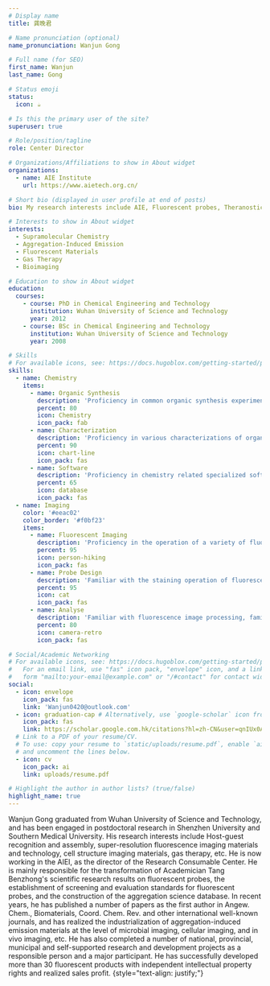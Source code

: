 ```yaml
---
# Display name
title: 龚晚君

# Name pronunciation (optional)
name_pronunciation: Wanjun Gong

# Full name (for SEO)
first_name: Wanjun
last_name: Gong

# Status emoji
status:
  icon: ☕️

# Is this the primary user of the site?
superuser: true

# Role/position/tagline
role: Center Director

# Organizations/Affiliations to show in About widget
organizations:
  - name: AIE Institute
    url: https://www.aietech.org.cn/

# Short bio (displayed in user profile at end of posts)
bio: My research interests include AIE, Fluorescent probes, Theranostics, industrialization.

# Interests to show in About widget
interests:
  - Supramolecular Chemistry
  - Aggregation-Induced Emission
  - Fluorescent Materials
  - Gas Therapy
  - Bioimaging

# Education to show in About widget
education:
  courses:
    - course: PhD in Chemical Engineering and Technology
      institution: Wuhan University of Science and Technology
      year: 2012
    - course: BSc in Chemical Engineering and Technology
      institution: Wuhan University of Science and Technology
      year: 2008

# Skills
# For available icons, see: https://docs.hugoblox.com/getting-started/page-builder/#icons
skills:
  - name: Chemistry
    items:
      - name: Organic Synthesis
        description: 'Proficiency in common organic synthesis experimental techniques, able to design and complete molecular design and synthesis within 10 steps.'
        percent: 80
        icon: Chemistry
        icon_pack: fab
      - name: Characterization
        description: 'Proficiency in various characterizations of organic compounds (NMR, MS, UV-absorption, fluorescence emission, infrared spectroscopy, Raman spectroscopy, single crystal XRD, powder XRD), experience in operating various instruments (NMR, MS, HPLC, UV-absorption, fluorescence emission, infrared spectroscopy, Raman spectroscopy, single crystal XRD, powder XRD), and in analyzing the results of characterizations.'
        percent: 90
        icon: chart-line
        icon_pack: fas
      - name: Software
        description: 'Proficiency in chemistry related specialized software such as Chemdraw, Mestrenova, Origen, Prime, Diamond, Mercury, MDI Jade, Olex2, etc.'
        percent: 65
        icon: database
        icon_pack: fas
  - name: Imaging
    color: '#eeac02'
    color_border: '#f0bf23'
    items:
      - name: Fluorescent Imaging
        description: 'Proficiency in the operation of a variety of fluorescence imaging equipment, including general fluorescence microscopy, confocal laser microscopy, small animal 3D imaging, STORM super-resolution fluorescence microscopy, and STED super-resolution fluorescence microscopy.'
        percent: 95
        icon: person-hiking
        icon_pack: fas
      - name: Probe Design
        description: 'Familiar with the staining operation of fluorescent probes, able to independently analyze the imaging results and speculate on the problems in the staining process, and accordingly solve the deficiencies of fluorescent probes. Proficient in the spectral and structural properties of commonly used fluorescent probes and able to design molecular structures for special needs. Experience in designing fluorescent probes for organelle staining, ion-specific recognition, bacterial specific labeling, immunohistochemistry, qPCR, chemiluminescence.'
        percent: 95
        icon: cat
        icon_pack: fas
      - name: Analyse
        description: 'Familiar with fluorescence image processing, familiar with software operation of different instruments and image processing, familiar with Imagej image processing.'
        percent: 80
        icon: camera-retro
        icon_pack: fas

# Social/Academic Networking
# For available icons, see: https://docs.hugoblox.com/getting-started/page-builder/#icons
#   For an email link, use "fas" icon pack, "envelope" icon, and a link in the
#   form "mailto:your-email@example.com" or "/#contact" for contact widget.
social:
  - icon: envelope
    icon_pack: fas
    link: 'Wanjun0420@outlook.com'
  - icon: graduation-cap # Alternatively, use `google-scholar` icon from `ai` icon pack
    icon_pack: fas
    link: https://scholar.google.com.hk/citations?hl=zh-CN&user=qnIUx0AAAAAJ
  # Link to a PDF of your resume/CV.
  # To use: copy your resume to `static/uploads/resume.pdf`, enable `ai` icons in `params.yaml`,
  # and uncomment the lines below.
  - icon: cv
    icon_pack: ai
    link: uploads/resume.pdf

# Highlight the author in author lists? (true/false)
highlight_name: true
---
```


Wanjun Gong graduated from Wuhan University of Science and Technology, and has been engaged in postdoctoral research in Shenzhen University and Southern Medical University. His research interests include Host-guest recognition and assembly, super-resolution fluorescence imaging materials and technology, cell structure imaging materials, gas therapy, etc. He is now working in the AIEI, as the director of the Research Consumable Center. He is mainly responsible for the transformation of Academician Tang Benzhong's scientific research results on fluorescent probes, the establishment of screening and evaluation standards for fluorescent probes, and the construction of the aggregation science database. In recent years, he has published a number of papers as the first author in Angew. Chem., Biomaterials, Coord. Chem. Rev. and other international well-known journals, and has realized the industrialization of aggregation-induced emission materials at the level of microbial imaging, cellular imaging, and in vivo imaging, etc. He has also completed a number of national, provincial, municipal and self-supported research and development projects as a responsible person and a major participant. He has successfully developed more than 30 fluorescent products with independent intellectual property rights and realized sales profit.
{style="text-align: justify;"}
